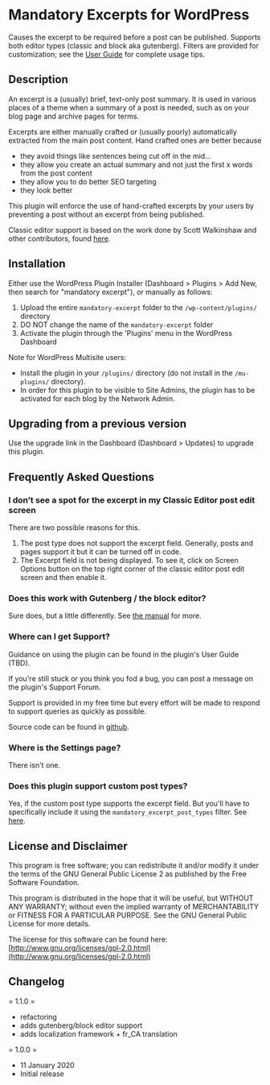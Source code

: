 # Mandatory Excerpts for WordPress
<!-- only:wp>
Contributors: theMikeD
Tags: excerpt
Plugin page: https://www.codenamemiked.com/plugins/mandatory-excerpt/
Requires at least: 4.4.0
Tested up to: 5.3.2
Requires PHP: 7.0
Stable tag: 1.1.0
License: GPLv2 or later
License URI: http://www.gnu.org/licenses/gpl-2.0.html
</only:wp -->

Causes the excerpt to be required before a post can be published. Supports both editor types (classic and block aka gutenberg). Filters are provided for customization; see the [User Guide](https://www.codenamemiked.com/plugins/mandatory-excerpt/) for complete usage tips.

## Description 

An excerpt is a (usually) brief, text-only post summary. It is used in various places of a theme when a summary of a post is needed, such as on your blog page and archive pages for terms.

Excerpts are either manually crafted or (usually poorly) automatically extracted from the main post content. Hand crafted ones are better because

* they avoid things like sentences being cut off in the mid…
* they allow you create an actual summary and not just the first x words from the post content
* they allow you to do better SEO targeting
* they look better

This plugin will enforce the use of hand-crafted excerpts by your users by preventing a post without an excerpt from being published.

Classic editor support is based on the work done by Scott Walkinshaw and other contributors, found [here](https://gist.github.com/swalkinshaw/2695510).

## Installation

Either use the WordPress Plugin Installer (Dashboard > Plugins > Add New, then search for "mandatory excerpt"), or manually as follows:

1. Upload the entire `mandatory-excerpt` folder to the `/wp-content/plugins/` directory
2. DO NOT change the name of the `mandatory-excerpt` folder
3. Activate the plugin through the 'Plugins' menu in the WordPress Dashboard

Note for WordPress Multisite users:

* Install the plugin in your `/plugins/` directory (do not install in the `/mu-plugins/` directory).
* In order for this plugin to be visible to Site Admins, the plugin has to be activated for each blog by the Network Admin.

## Upgrading from a previous version

Use the upgrade link in the Dashboard (Dashboard > Updates) to upgrade this plugin.

## Frequently Asked Questions

### I don’t see a spot for the excerpt in my Classic Editor post edit screen

There are two possible reasons for this.

1. The post type does not support the excerpt field. Generally, posts and pages support it but it can be turned off in code.
2. The Excerpt field is not being displayed. To see it, click on Screen Options button on the top right corner of the classic editor post edit screen and then enable it.

### Does this work with Gutenberg / the block editor?

Sure does, but a little differently. See [the manual](https://www.codenamemiked.com/plugins/mandatory-excerpt/) for more.

### Where can I get Support?

Guidance on using the plugin can be found in the plugin's User Guide (TBD).

If you're still stuck or you think you fod a bug, you can post a message on the plugin's Support Forum.

Support is provided in my free time but every effort will be made to respond to support queries as quickly as possible.

Source code can be found in [github](https://github.com/theMikeD/mandatory-excerpt).

### Where is the Settings page?

There isn't one.

### Does this plugin support custom post types?

Yes, if the custom post type supports the excerpt field. But you'll have to specifically include it using the `mandatory_excerpt_post_types` filter. See [here](https://www.codenamemiked.com/plugins/mandatory-excerpt/filters/).

## License and Disclaimer

This program is free software; you can redistribute it and/or modify it under the terms of the GNU General Public License 2 as published by
the Free Software Foundation.

This program is distributed in the hope that it will be useful, but WITHOUT ANY WARRANTY; without even the implied warranty of MERCHANTABILITY or FITNESS FOR A PARTICULAR PURPOSE.  See the GNU General Public License for more details.

The license for this software can be found here: [http://www.gnu.org/licenses/gpl-2.0.html](http://www.gnu.org/licenses/gpl-2.0.html)

<!-- only:wp>
== Screenshots ==

1. Classic Editor: If you try to save a post without an excerpt, this message will appear and the post status will be reset to "draft."
2. Classic Editor: If you don't see the Excerpt section, it may be because it's not enabled. Click Screen Options at the top right of the edit screen, and enable it.
3. Gutenberg/Block Editor: the Publish/Update button is disabled until the excerpt has content. You also get a message about the missing excerpt.
</only:wp -->

## Changelog

= 1.1.0 =
* refactoring
* adds gutenberg/block editor support
* adds localization framework + fr_CA translation

= 1.0.0 =
* 11 January 2020
* Initial release